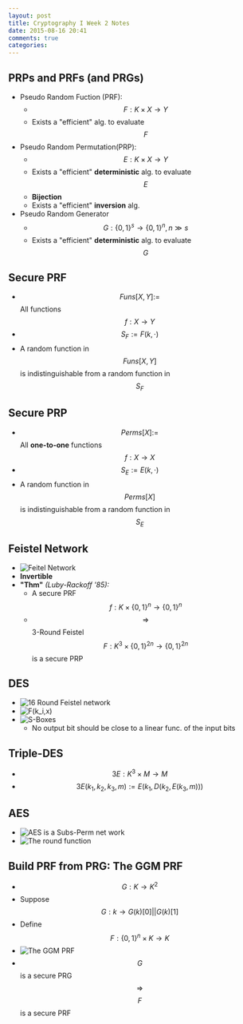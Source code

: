 ```yaml
---
layout: post
title: Cryptography I Week 2 Notes
date: 2015-08-16 20:41
comments: true
categories: 
---
```


## PRPs and PRFs (and PRGs)
- Pseudo Random Fuction (PRF):
  - $$F:K \times X \to Y$$
  - Exists a "efficient" alg. to evaluate $$F$$
- Pseudo Random Permutation(PRP):
  - $$E:K \times X \to Y$$
  - Exists a "efficient" **deterministic** alg. to evaluate $$E$$
  - **Bijection**
  - Exists a "efficient" **inversion** alg.
- Pseudo Random Generator
  - $$G:\{0,1\}^s \to \{0,1\}^n, n \gg s$$
  - Exists a "efficient" **deterministic** alg. to evaluate $$G$$
 
## Secure PRF
- $$Funs[X,Y]:=$$All functions $$f:X \to Y$$
- $$S_F:=F(k,\cdot)$$
- A random function in $$Funs[X,Y]$$ is indistinguishable from a random function in $$S_F$$

## Secure PRP
- $$Perms[X]:=$$All **one-to-one** functions $$f:X \to X$$
- $$S_E:=E(k,\cdot)$$
- A random function in $$Perms[X]$$ is indistinguishable from a random function in $$S_E$$

## Feistel Network
- ![Feitel Network](http://7xk6q5.com1.z0.glb.clouddn.com/Feistel%20Network.png)
- **Invertible**
- **"Thm"** *(Luby-Rackoff '85):*
  - A secure PRF $$f:K \times \{0,1\}^n \to \{0,1\}^n$$
  - $$\Rightarrow$$ 3-Round Feistel $$F:K^3 \times \{0,1\}^{2n} \to \{0,1\}^{2n}$$ is a secure PRP

## DES
- ![16 Round Feistel network](http://7xk6q5.com1.z0.glb.clouddn.com/DES%2016%20round%20Feistel%20network.png)
- ![F(k_i,x)](http://7xk6q5.com1.z0.glb.clouddn.com/DES%20F(k_i,x).png)
- ![S-Boxes](http://7xk6q5.com1.z0.glb.clouddn.com/DES%20S-boxes.png)
  - No output bit should be close to a linear func. of the input bits

## Triple-DES
- $$3E:K^3 \times M \to M$$
- $$3E(k_1,k_2,k_3,m):=E(k_1,D(k_2,E(k_3,m)))$$

## AES
- ![AES is a Subs-Perm net work](http://7xk6q5.com1.z0.glb.clouddn.com/AES%20is%20a%20Subs-Perm%20net%20work.png)
- ![The round function](http://7xk6q5.com1.z0.glb.clouddn.com/AES%20round%20function.png)

## Build PRF from PRG: The GGM PRF
- $$G:K \to K^2$$
- Suppose $$G:k\to G(k)[0] || G(k)[1]$$
- Define $$F:\{0,1\}^n \times K \to K$$
- ![The GGM PRF](http://7xk6q5.com1.z0.glb.clouddn.com/GGM%20PRF.png)
- $$G$$ is a secure PRG $$\Rightarrow$$ $$F$$ is a secure PRF
